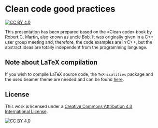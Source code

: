 # Clean code good practices

[![CC BY 4.0][cc-by-shield]][cc-by]

This presentation has been prepared based on the «Clean code» book by Robert C. Martin, also known as uncle Bob.
It was originally given in a C++ user group meeting and, therefore, the code examples are in C++, but the abstract ideas are totally independent from the programming language.


## Note about LaTeX compilation

If you wish to compile LaTeX source code, the `TeXnicalities` package and the used beamer theme are needed and can be found [here](https://github.com/AxelKrypton/TeXnicalities).


## License

This work is licensed under a [Creative Commons Attribution 4.0 International License][cc-by].

[![CC BY 4.0][cc-by-image]][cc-by]



[cc-by]: http://creativecommons.org/licenses/by/4.0/
[cc-by-image]: https://i.creativecommons.org/l/by/4.0/88x31.png
[cc-by-shield]: https://img.shields.io/badge/License-CC%20BY%204.0-lightgrey.svg
